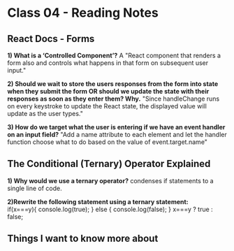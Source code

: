 # Class 04 - Reading Notes

## React Docs - Forms

**1) What is a ‘Controlled Component’?**
A "React component that renders a form also and controls what happens in that form on subsequent user input." 

**2) Should we wait to store the users responses from the form into 
state when they submit the form OR should we update the state with their
 responses as soon as they enter them? Why.** 
 "Since handleChange runs on every keystroke to update the React state, the displayed value will update as the user types."
 
**3) How do we target what the user is entering if we have an event handler on an input field?**
"Add a name attribute to each element and let the handler function choose what to do based on the value of event.target.name"


## The Conditional (Ternary) Operator Explained

**1) Why would we use a ternary operator?**
condenses if statements to a single line of code.
    
**2)Rewrite the following statement using a ternary statement:**    
if(x===y){
  console.log(true);
} else {
  console.log(false);
}
x===y ? true : false;
    
## Things I want to know more about
  
